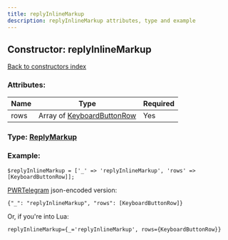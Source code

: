 ```yaml
---
title: replyInlineMarkup
description: replyInlineMarkup attributes, type and example
---
```

## Constructor: replyInlineMarkup  
[Back to constructors index](index.md)



### Attributes:

| Name     |    Type       | Required |
|----------|---------------|----------|
|rows|Array of [KeyboardButtonRow](../types/KeyboardButtonRow.md) | Yes|



### Type: [ReplyMarkup](../types/ReplyMarkup.md)


### Example:

```
$replyInlineMarkup = ['_' => 'replyInlineMarkup', 'rows' => [KeyboardButtonRow]];
```  

[PWRTelegram](https://pwrtelegram.xyz) json-encoded version:

```
{"_": "replyInlineMarkup", "rows": [KeyboardButtonRow]}
```


Or, if you're into Lua:  


```
replyInlineMarkup={_='replyInlineMarkup', rows={KeyboardButtonRow}}

```


